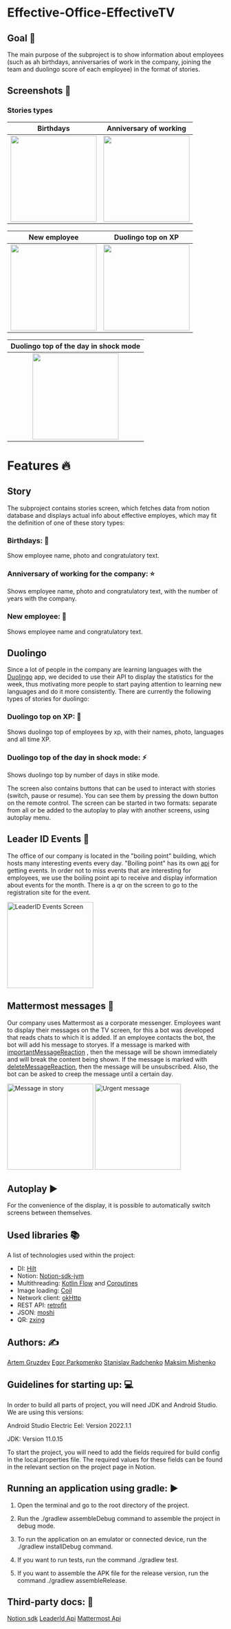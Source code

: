 # Effective-Office-EffectiveTV

## Goal :dart:
The main purpose of the subproject is to show information about employees (such as ah birthdays, anniversaries of work in the company, joining the team and duolingo score of each employee) in the format of stories.

## Screenshots 	:camera_flash:

### Stories types

|                      Birthdays                       |                 Anniversary of working                 |
|:----------------------------------------------------:|:------------------------------------------------------:|
| <img src="assets/birthday-example.png" height="200"> | <img src="assets/aniversary-example.png" height="200"> |

|                       New employee                       |                   Duolingo top on XP                    |
|:--------------------------------------------------------:|:-------------------------------------------------------:|
| <img src="assets/new-employee-example.png" height="200"> | <img src="assets/duolingo-xp-example.png" height="200"> |

|              Duolingo top of the day in shock mode              |
|:---------------------------------------------------------------:|
| <img src="assets/duolingo-shock-mode-example.png" height="200"> |


# Features :fire:

## Story

The subproject contains stories screen, which fetches data from notion database and displays actual info about effective employes, which may fit the definition of one of these story types:

### Birthdays: :birthday:

Show employee name, photo and congratulatory text.

### Anniversary of working for the company: :star:

Shows employee name, photo and congratulatory text, with the number of years with the company.

### New employee: :baby_chick:

Shows employee name and congratulatory text.

## Duolingo

Since a lot of people in the company are learning languages with the [Duolingo](https://ru.duolingo.com/) app, we decided to use their API to display the statistics for the week, thus motivating more people to start paying attention to learning new languages and do it more consistently. There are currently the following types of stories for duolingo:

### Duolingo top on XP: 🥇

Shows duolingo top of employees by xp, with their names, photo, languages and all time XP.

### Duolingo top of the day in shock mode: ⚡

Shows duolingo top by number of days in stike mode.

The screen also contains buttons that can be used to interact with stories (switch, pause or resume). You can see them by pressing the down button on the remote control. The screen can be started in two formats: separate from all or be added to the autoplay to play with another screens, using autoplay menu.

## Leader ID Events :office:

The office of our company is located in the "boiling point" building, which hosts many interesting events every day. "Boiling point" has its own [api](https://apps.leader-id.ru/swagger/) for getting events. In order not to miss events that are interesting for employees, we use the boiling point api to receive and display information about events for the month. There is a qr on the screen to go to the registration site for the event.

<img src="assets/leader-events-screen.png" height="200" title="LeaderID Events Screen">

## Mattermost messages :speech_balloon:

Our company uses Mattermost as a corporate messenger. Employees want to display their messages on the TV screen, for this a bot was developed that reads chats to which it is added. If an employee contacts the bot, the bot will add his message to storyes. If a message is marked with [importantMessageReaction](https://github.com/effectivemade/labs-office-elevator/blob/fc7c7a67f7f0009e336dda40d8ad2c57af657b82/tv-app/effecticeTV/app/src/main/java/band/effective/office/tv/domain/botLogic/BotConfig.kt#L6) , then the message will be shown immediately and will break the content being shown. If the message is marked with [deleteMessageReaction](https://github.com/effectivemade/labs-office-elevator/blob/fc7c7a67f7f0009e336dda40d8ad2c57af657b82/tv-app/effecticeTV/app/src/main/java/band/effective/office/tv/domain/botLogic/BotConfig.kt#L7), then the message will be unsubscribed. Also, the bot can be asked to creep the message until a certain day.

<img src="assets/message-in-story.png" height="200" title="Message in story">
<img src="assets/message.png" height="200" title="Urgent message">

## Autoplay :arrow_forward:

For the convenience of the display, it is possible to automatically switch screens between themselves.

## Used libraries 📚

A list of technologies used within the project:
* DI: [Hilt](https://dagger.dev/hilt/)
* Notion: [Notion-sdk-jvm](https://github.com/seratch/notion-sdk-jvm)
* Multithreading: [Kotlin Flow](https://kotlinlang.org/docs/flow.html) and [Coroutines](https://kotlinlang.org/docs/flow.html)
* Image loading: [Coil](https://coil-kt.github.io/coil/)
* Network client: [okHttp](https://square.github.io/okhttp/)
* REST API: [retrofit](https://square.github.io/retrofit/)
* JSON: [moshi](https://github.com/square/moshi)
* QR: [zxing](https://github.com/zxing/zxing)

## Authors: :writing_hand:

[Artem Gruzdev](https://github.com/gull192)
[Egor Parkomenko](https://github.com/1MPULSEONE)
[Stanislav Radchenko](https://github.com/Radch-enko)
[Maksim Mishenko](https://github.com/UserNameMax)

## Guidelines for starting up: :computer:

In order to build all parts of project, you will need JDK and Android Studio. We are using this versions:

Android Studio Electric Eel: Version 2022.1.1

JDK: Version 11.0.15

To start the project, you will need to add the fields required for build config in the local.properties file. The required values for these fields can be found in the relevant section on the project page in Notion.

## Running an application using gradle: :arrow_forward:

1. Open the terminal and go to the root directory of the project.

2. Run the ./gradlew assembleDebug command to assemble the project in debug mode.

3. To run the application on an emulator or connected device, run the ./gradlew installDebug command.

4. If you want to run tests, run the command ./gradlew test.

5. If you want to assemble the APK file for the release version, run the command ./gradlew assembleRelease.

## Third-party docs: :page_with_curl:

[Notion sdk](https://github.com/seratch/notion-sdk-jvm)
[LeaderId Api](https://apps.leader-id.ru/swagger/)
[Mattermost Api](https://api.mattermost.com/)

